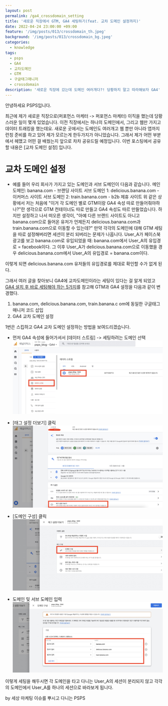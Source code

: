 ```yaml
---
layout: post
permalink: /ga4_crossdomain_setting
title: '새로운 직장에서 GTM, GA4 세팅하기(feat. 교차 도메인 설정까지)'
date: 2022-04-24 23:00:00 +09:00
feature: '/img/posts/013/crossdomain_th.jpeg'
background: '/img/posts/013/crossdomain_bg.jpeg'
categories:
  - knowledge
tags:
  - psps
  - GA4
  - 교차도메인
  - GTM
  - 구글태그매니저
  - crossdomain
description: '새로운 직장에 갔는데 도메인 여러개다?! 당황하지 말고 따라해보자 GA4'
---
```


안녕하세요 PSPS입니다.

최근에 제가 새로운 직장으로(퍼포먼스 마케터 -> 퍼포먼스 마케터) 이직을 했는데 당황스러운 일이 몇개 있었습니다. 이전 직장에서는 하나의 도메인에서, 그리고 웹만 가지고
데이터 트래킹을 했는데요. 새로운 곳에서는 도메인도 여러개고 웹 뿐만 아니라 앱까지 런칭 준비를 하고 있어 제가 모르는게 한두가지가 아니었습니다. 그래서 제가 어떤 부분에서 헤맸고 어떤 걸 배웠는지 앞으로 차차 공유드릴 예정입니다. 이번 포스팅에서 공유할 내용은 [교차 도메인 설정] 입니다.

# 교차 도메인 설정
- 예를 들어 우리 회사가 가지고 있는 도메인과 서브 도메인이 다음과 같습니다.
메인 도메인: banana.com - 브랜딩 사이트
서브 도메인 1: delicious.banana.com - 이커머스 사이트
서브 도메인 2: train.banana.com - b2b 제휴 사이트
위 같은 상황에서 저는 처음에 "이거 각 도메인 별로 GTM이랑 GA4 속성 따로 만들어줘야하나?"란 생각으로 GTM 컨테이너도 따로 만들고 GA4 속성도 따르 만들었습니다.
하지만 설정하고 나서 떠오른 생각이, "아예 다른 브랜드 사이트도 아니고 banana.com으로 들어온 유저가 언제든지 delicious.banana.com과 train.banana.com으로 이동할 수 있는데?"
만약 각각의 도메인에 대해 GTM 세팅을 따로 설정해버리면 세션이 분리 되버리는 문제가 나옵니다.
User_A가 페이스북 광고를 보고 banana.com로 유입되었을 때:
banana.com에서 User_A의 유입경로 = facebook이다.
그 이후 User_A가 delicious.banana.com으로 이동했을 경우
delicious.banana.com에서 User_A의 유입경로 = banana.com이다.

이렇게 되면 delicious.banana.com 유저들의 유입경로를 제대로 확인할 수가 없게 된다.

그래서 여러 글을 찾아보니 GA4에 교차도메인이라는 세팅이 있다는 걸 알게 되었고 [GA4 설치 후 바로 세팅해야 하는 5가지](https://osoma.kr/blog/ga4-start-settings/)를 참고해 GTM과 GA4 설정을 다음과 같이 변경했다.
1. banana.com, delicious.banana.com, train.banana.c om에 동일한 구글태그매니저 코드 삽입
2. GA4 교차 도메인 설정

1번은 스킵하고 GA4 교차 도메인 설정하는 방법을 보여드리겠습니다.

- 먼저 GA4 속성에 들어가셔서 [데이터 스트림] -> 세팅하려는 도메인 선택
![GA4_datastream](/img/posts/013/datastream.jpg)

- [태그 설정 더보기] 클릭
![GA4_tag_setting](/img/posts/013/crossdomain.jpg)

- [도메인 구성] 클릭
![domain_setting](/img/posts/013/domain_set.jpg)

- 도메인 및 서브 도메인 입력
![crossdomain_setting](/img/posts/013/crossdomain_set.jpg)

이렇게 세팅을 해두시면 각 도메인을 타고 다니는 User_A의 세션이 분리되지 않고 각각의 도메인에서 User_A를 하나의 세션으로 바라보게 됩니다.

by 세상 마케팅 이슈를 뿌시고 다니는 PSPS
